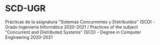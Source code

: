 # SCD-UGR
Prácticas de la asignatura "Sistemas Concurrentes y Distribuidos" (SCD) - Grado Ingeniería Informática 2020-2021 / Practices of the subject "Concurrent and Distributed Systems" (SCD) - Degree in Computer Engineering 2020-2021
